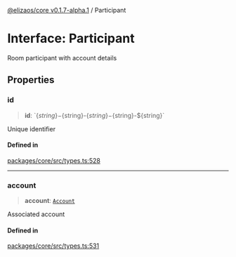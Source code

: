 [@elizaos/core v0.1.7-alpha.1](../index.md) / Participant

# Interface: Participant

Room participant with account details

## Properties

### id

> **id**: \`$\{string\}-$\{string\}-$\{string\}-$\{string\}-$\{string\}\`

Unique identifier

#### Defined in

[packages/core/src/types.ts:528](https://github.com/elizaOS/eliza/blob/main/packages/core/src/types.ts#L528)

***

### account

> **account**: [`Account`](Account.md)

Associated account

#### Defined in

[packages/core/src/types.ts:531](https://github.com/elizaOS/eliza/blob/main/packages/core/src/types.ts#L531)
